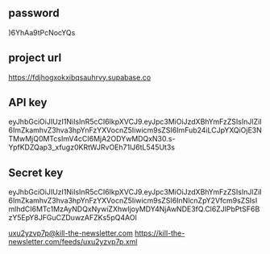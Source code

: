 ## password
)6YhAa9tPcNocYQs

## project url
https://fdjhogxokxibqsauhrvy.supabase.co

## API key
eyJhbGciOiJIUzI1NiIsInR5cCI6IkpXVCJ9.eyJpc3MiOiJzdXBhYmFzZSIsInJlZiI6ImZkamhvZ3hva3hpYnFzYXVocnZ5Iiwicm9sZSI6ImFub24iLCJpYXQiOjE3NTMwMjQ0MTcsImV4cCI6MjA2ODYwMDQxN30.s-YpfKDZQap3_xfugz0KRtWJRvOEh71lJ6tL545Ut3s

## Secret key
eyJhbGciOiJIUzI1NiIsInR5cCI6IkpXVCJ9.eyJpc3MiOiJzdXBhYmFzZSIsInJlZiI6ImZkamhvZ3hva3hpYnFzYXVocnZ5Iiwicm9sZSI6InNlcnZpY2Vfcm9sZSIsImlhdCI6MTc1MzAyNDQxNywiZXhwIjoyMDY4NjAwNDE3fQ.Cl6ZJlPbPtSF6BzY5EpY8JFGuCZDuwzAFZKs5pQ4AOI




uxu2yzvp7p@kill-the-newsletter.com
https://kill-the-newsletter.com/feeds/uxu2yzvp7p.xml